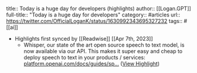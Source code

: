 title:: Today is a huge day for developers (highlights)
author:: [[Logan.GPT]]
full-title:: "Today is a huge day for developers"
category:: #articles
url:: https://twitter.com/OfficialLoganK/status/1630992343695327232
tags:: #[[ai]]

- Highlights first synced by [[Readwise]] [[Apr 7th, 2023]]
	- Whisper, our state of the art open source speech to text model, is now available via our API. This makes it super easy and cheap to deploy speech to text in your products / services: [platform.openai.com/docs/guides/sp…](https://platform.openai.com/docs/guides/speech-to-text) ([View Highlight](https://read.readwise.io/read/01gx22kb80ght29yrqs8wbwsz9))